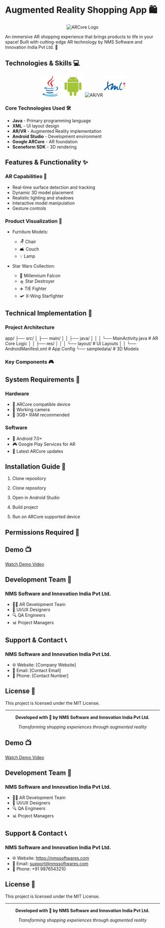 # Augmented Reality Shopping App 🛍️

<p align="center">
  <img src="https://raw.githubusercontent.com/google/ar-core-android-sdk/master/assets/arcore_logo.png" alt="ARCore Logo" width="200"/>
</p>

An immersive AR shopping experience that brings products to life in your space! Built with cutting-edge AR technology by NMS Software and Innovation India Pvt Ltd. 🚀

## Technologies & Skills 💻

<p align="center">
  <img src="https://raw.githubusercontent.com/devicons/devicon/master/icons/java/java-original.svg" alt="Java" width="70" height="70"/>
  <img src="https://raw.githubusercontent.com/devicons/devicon/master/icons/android/android-original.svg" alt="Android" width="70" height="70"/>
  <img src="https://www.svgrepo.com/show/331760/unity.svg" alt="AR/VR" width="70" height="70"/>
   <img src="https://raw.githubusercontent.com/devicons/devicon/master/icons/xml/xml-original.svg" alt="XML" width="70" height="70"/>
</p>

### Core Technologies Used 🛠️
- **Java** - Primary programming language
- **XML** - UI layout design
- **AR/VR** - Augmented Reality implementation
- **Android Studio** - Development environment
- **Google ARCore** - AR foundation
- **Sceneform SDK** - 3D rendering

## Features & Functionality ✨

### AR Capabilities 🎯
- Real-time surface detection and tracking
- Dynamic 3D model placement
- Realistic lighting and shadows
- Interactive model manipulation
- Gesture controls

### Product Visualization 🏪
- Furniture Models:
  - 🪑 Chair
  - 🛋️ Couch
  - 💡 Lamp

- Star Wars Collection:
  - 🚀 Millennium Falcon
  - 🛸 Star Destroyer
  - ✈️ TIE Fighter
  - 🛩️ X-Wing Starfighter

## Technical Implementation 🔧
### Project Architecture
app/
├── src/
│ ├── main/
│ │ ├── java/
│ │ │ └── MainActivity.java # AR Core Logic
│ │ ├── res/
│ │ │ └── layout/ # UI Layouts
│ │ └── AndroidManifest.xml # App Config
└── sampledata/ # 3D Models

### Key Components 🎮
## System Requirements 📱

### Hardware
- 📱 ARCore compatible device
- 📸 Working camera
- 💾 3GB+ RAM recommended

### Software
- 🤖 Android 7.0+
- 🎮 Google Play Services for AR
- 📲 Latest ARCore updates

## Installation Guide 🚀

1. Clone repository
1. Clone repository

2. Open in Android Studio
3. Build project
4. Run on ARCore supported device

## Permissions Required 🔐

## Demo 📺

[Watch Demo Video](Augmented-Reality-Shopping-App-master/Augmented-Reality-Shopping-App-master/demo/Final_Demo_AR.mp4)

## Development Team 👥

### NMS Software and Innovation India Pvt Ltd.
- 👨‍💻 AR Development Team
- 🎨 UI/UX Designers
- 🔍 QA Engineers
- 📊 Project Managers

## Support & Contact 📞

### NMS Software and Innovation India Pvt Ltd.
- 🌐 Website: [Company Website]
- 📧 Email: [Contact Email]
- 📱 Phone: [Contact Number]

## License 📄
This project is licensed under the MIT License.

---

<p align="center">
  <b>Developed with 💖 by NMS Software and Innovation India Pvt Ltd.</b>
</p>

<p align="center">
  <i>Transforming shopping experiences through augmented reality</i>
</p>

## Demo 📺

[Watch Demo Video](Augmented-Reality-Shopping-App-master/Augmented-Reality-Shopping-App-master/demo/Final_Demo_AR.mp4)

## Development Team 👥

### NMS Software and Innovation India Pvt Ltd.
- 👨‍💻 AR Development Team
- 🎨 UI/UX Designers
- 🔍 QA Engineers
- 📊 Project Managers

## Support & Contact 📞

### NMS Software and Innovation India Pvt Ltd.
- 🌐 Website: https://nmssoftwares.com
- 📧 Email: support@nmssoftwares.com
- 📱 Phone: +91 9876543210

## License 📄
This project is licensed under the MIT License.

---

<p align="center">
  <b>Developed with 💖 by NMS Software and Innovation India Pvt Ltd.</b>
</p>

<p align="center">
  <i>Transforming shopping experiences through augmented reality</i>